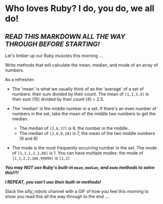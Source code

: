# Who loves Ruby? I do, you do, we all do!

## ***READ THIS MARKDOWN ALL THE WAY THROUGH BEFORE STARTING!***

Let's limber up our Ruby muscles this morning ...

Write methods that will calculate the mean, median, and mode of an array of numbers.

As a refresher:

* The 'mean' is what we usually think of as the 'average' of a set of numbers: their sum divided by their count. The mean of `[1,2,3,4]` is their sum (10) divided by their count (4) = 2.5.

* The 'median' is the middle number in a set. If there's an even number of numbers in the set, take the mean of the middle two numbers to get the median.
  - The median of `[2,6,17]` is 6, the number in the middle.
  - The median of `[2,6,8,18]` is 7, the mean of the two middle numbers (6 and 8)

* The mode is the most frequently occurring number in the set. The mode of `[1,1,1,2,2,88]` is 1. You can have multiple modes: the mode of `[1,1,2,2,166,99999]` is `[1,2]`

***You may NOT use Ruby's built-in `mean`, `median`, and `mode` methods to solve this!!!!***

***I REPEAT, you can't use their built-in methods!***

Slack the *silly_robots* channel with a GIF of how you feel this morning to show you read this all the way through to the end ....
